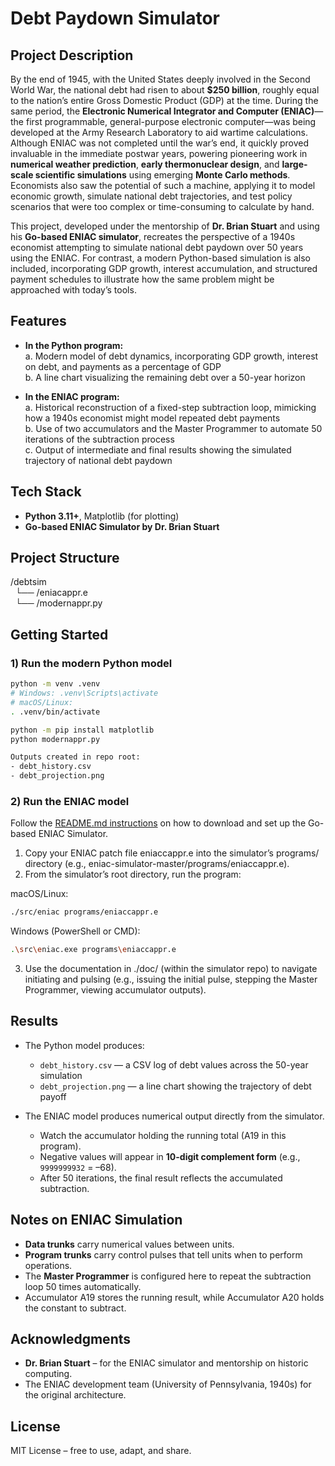 # Debt Paydown Simulator

## Project Description 
By the end of 1945, with the United States deeply involved in the Second World War, the national debt had risen to about **$250 billion**, roughly equal to the nation’s entire Gross Domestic Product (GDP) at the time. During the same period, the **Electronic Numerical Integrator and Computer (ENIAC)**—the first programmable, general-purpose electronic computer—was being developed at the Army Research Laboratory to aid wartime calculations. Although ENIAC was not completed until the war’s end, it quickly proved invaluable in the immediate postwar years, powering pioneering work in **numerical weather prediction**, **early thermonuclear design**, and **large-scale scientific simulations** using emerging **Monte Carlo methods**. Economists also saw the potential of such a machine, applying it to model economic growth, simulate national debt trajectories, and test policy scenarios that were too complex or time-consuming to calculate by hand.  

This project, developed under the mentorship of **Dr. Brian Stuart** and using his **Go-based ENIAC simulator**, recreates the perspective of a 1940s economist attempting to simulate national debt paydown over 50 years using the ENIAC. For contrast, a modern Python-based simulation is also included, incorporating GDP growth, interest accumulation, and structured payment schedules to illustrate how the same problem might be approached with today’s tools.

## Features
- **In the Python program:**  
  a. Modern model of debt dynamics, incorporating GDP growth, interest on debt, and payments as a percentage of GDP  
  b. A line chart visualizing the remaining debt over a 50-year horizon  

- **In the ENIAC program:**  
  a. Historical reconstruction of a fixed-step subtraction loop, mimicking how a 1940s economist might model repeated debt payments  
  b. Use of two accumulators and the Master Programmer to automate 50 iterations of the subtraction process  
  c. Output of intermediate and final results showing the simulated trajectory of national debt paydown  

## Tech Stack
- **Python 3.11+**, Matplotlib (for plotting)
- **Go-based ENIAC Simulator by Dr. Brian Stuart** 

## Project Structure
/debtsim  
&nbsp;&nbsp;└── /eniacappr.e  
&nbsp;&nbsp;└── /modernappr.py


## Getting Started

### 1) Run the modern Python model
```bash
python -m venv .venv
# Windows: .venv\Scripts\activate
# macOS/Linux:
. .venv/bin/activate

python -m pip install matplotlib
python modernappr.py

Outputs created in repo root:
- debt_history.csv
- debt_projection.png
```

### 2) Run the ENIAC model
Follow the [README.md instructions](https://github.com/blstuart/eniac-simulator/blob/master/README.md) on how to download and set up the Go-based ENIAC Simulator.
1. Copy your ENIAC patch file eniaccappr.e into the simulator’s programs/ directory (e.g., eniac-simulator-master/programs/eniaccappr.e).
2. From the simulator’s root directory, run the program:

macOS/Linux:
```bash
./src/eniac programs/eniaccappr.e
```

Windows (PowerShell or CMD):
```bash
.\src\eniac.exe programs\eniaccappr.e
```
3. Use the documentation in ./doc/ (within the simulator repo) to navigate initiating and pulsing (e.g., issuing the initial pulse, stepping the Master Programmer, viewing accumulator outputs).

## Results
- The Python model produces:
  - `debt_history.csv` — a CSV log of debt values across the 50-year simulation
  - `debt_projection.png` — a line chart showing the trajectory of debt payoff  

- The ENIAC model produces numerical output directly from the simulator.  
  - Watch the accumulator holding the running total (A19 in this program).  
  - Negative values will appear in **10-digit complement form** (e.g., `9999999932` = –68).  
  - After 50 iterations, the final result reflects the accumulated subtraction.

## Notes on ENIAC Simulation
- **Data trunks** carry numerical values between units.  
- **Program trunks** carry control pulses that tell units when to perform operations.  
- The **Master Programmer** is configured here to repeat the subtraction loop 50 times automatically.  
- Accumulator A19 stores the running result, while Accumulator A20 holds the constant to subtract.  

## Acknowledgments
- **Dr. Brian Stuart** – for the ENIAC simulator and mentorship on historic computing.  
- The ENIAC development team (University of Pennsylvania, 1940s) for the original architecture.  

## License
MIT License – free to use, adapt, and share.

